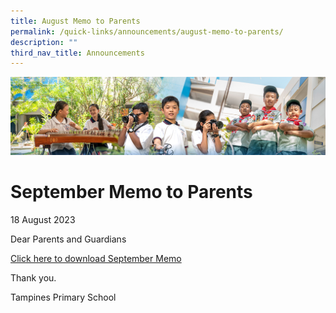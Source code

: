 ```yaml
---
title: August Memo to Parents
permalink: /quick-links/announcements/august-memo-to-parents/
description: ""
third_nav_title: Announcements
---
```

![](/images/AboutUs.jpg)

September Memo to Parents
========================
18 August 2023

Dear Parents and Guardians

[Click here to download September Memo](/for-parents/letters-to-parents/)


Thank you.

Tampines Primary School